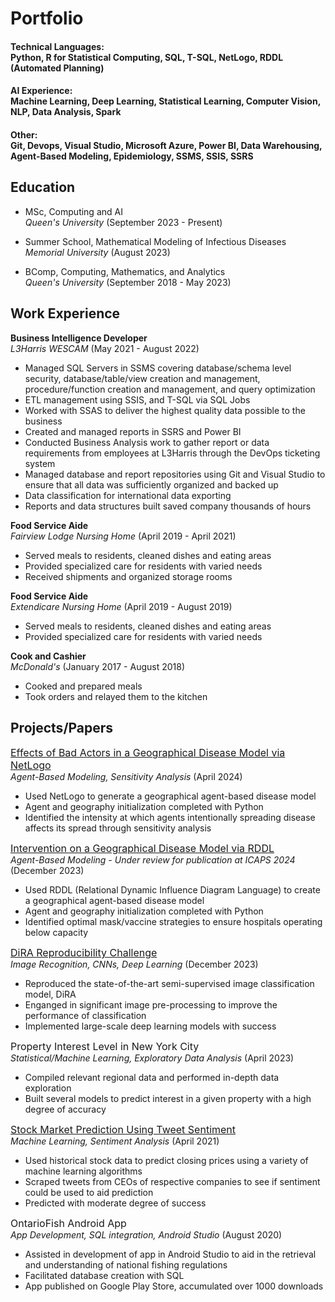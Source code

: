 # Portfolio

#### Technical Languages: <br /> Python, R for Statistical Computing, SQL, T-SQL, NetLogo, RDDL (Automated Planning)
#### AI Experience: <br /> Machine Learning, Deep Learning, Statistical Learning, Computer Vision, NLP, Data Analysis, Spark
#### Other: <br /> Git, Devops, Visual Studio, Microsoft Azure, Power BI, Data Warehousing, Agent-Based Modeling, Epidemiology, SSMS, SSIS, SSRS

## Education							       		
- MSc, Computing and AI<br />
  _Queen's University_ (September 2023 - Present)

- Summer School, Mathematical Modeling of Infectious Diseases<br />
  _Memorial University_ (August 2023)

- BComp, Computing, Mathematics, and Analytics <br />
  _Queen's University_ (September 2018 - May 2023)

## Work Experience
**Business Intelligence Developer** <br />
_L3Harris WESCAM_ (May 2021 - August 2022)
- Managed SQL Servers in SSMS covering database/schema level security, database/table/view creation and management, procedure/function creation and management, and query 
optimization
- ETL management using SSIS, and T-SQL via SQL Jobs
- Worked with SSAS to deliver the highest quality data possible to the business
- Created and managed reports in SSRS and Power BI
- Conducted Business Analysis work to gather report or data requirements from employees at L3Harris through the DevOps ticketing system
- Managed database and report repositories using Git and Visual Studio to ensure that all data was sufficiently organized and backed up
- Data classification for international data exporting
- Reports and data structures built saved company thousands of hours

**Food Service Aide** <br />
_Fairview Lodge Nursing Home_ (April 2019 - April 2021)
- Served meals to residents, cleaned dishes and eating areas
- Provided specialized care for residents with varied needs
- Received shipments and organized storage rooms

**Food Service Aide** <br />
_Extendicare Nursing Home_ (April 2019 - August 2019)
- Served meals to residents, cleaned dishes and eating areas
- Provided specialized care for residents with varied needs

**Cook and Cashier** <br />
_McDonald's_ (January 2017 - August 2018)
- Cooked and prepared meals
- Took orders and relayed them to the kitchen

## Projects/Papers

<a href="pdfs/Bad_Actors.pdf"><font size="+0.5">Effects of Bad Actors in a Geographical Disease Model via NetLogo </font> </a> <br />
_Agent-Based Modeling, Sensitivity Analysis_ (April 2024)
- Used NetLogo to generate a geographical agent-based disease model
- Agent and geography initialization completed with Python
- Identified the intensity at which agents intentionally spreading disease affects its spread through sensitivity analysis

<a href="pdfs/RDDL_Sim.pdf"><font size="+0.5">Intervention on a Geographical Disease Model via RDDL </font> </a> <br />
_Agent-Based Modeling - Under review for publication at ICAPS 2024_ (December 2023)
- Used RDDL (Relational Dynamic Influence Diagram Language) to create a geographical agent-based disease model
- Agent and geography initialization completed with Python
- Identified optimal mask/vaccine strategies to ensure hospitals operating below capacity

<a href="pdfs/DiRA.pdf"><font size="+0.5">DiRA Reproducibility Challenge </font> </a> <br />
_Image Recognition, CNNs, Deep Learning_ (December 2023)
- Reproduced the state-of-the-art semi-supervised image classification model, DiRA
- Enganged in significant image pre-processing to improve the performance of classification
- Implemented large-scale deep learning models with success

<font size="+0.5">Property Interest Level in New York City </font> <br />
_Statistical/Machine Learning, Exploratory Data Analysis_ (April 2023)
- Compiled relevant regional data and performed in-depth data exploration
- Built several models to predict interest in a given property with a high degree of accuracy

<a href="pdfs/Stock Market Analysis.pdf"><font size="+0.5">Stock Market Prediction Using Tweet Sentiment </font> </a>  <br />
_Machine Learning, Sentiment Analysis_ (April 2021)
- Used historical stock data to predict closing prices using a variety of machine learning algorithms
- Scraped tweets from CEOs of respective companies to see if sentiment could be used to aid prediction
- Predicted with moderate degree of success

<font size="+0.5">OntarioFish Android App </font> <br />
_App Development, SQL integration, Android Studio_ (August 2020)
- Assisted in development of app in Android Studio to aid in the retrieval and understanding of national fishing regulations
- Facilitated database creation with SQL
- App published on Google Play Store, accumulated over 1000 downloads
